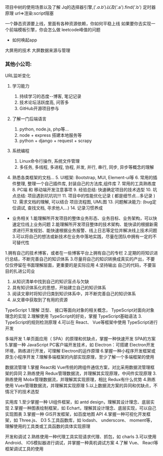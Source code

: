 
项目中树的使用场景以及了解
Jq的选择器引擎,$('.a .b')以及$('.a').find('.b')
定时器原理
url=>渲染:script阻塞

一个静态资源要上线，里面有各种资源依赖，你如何平稳上线
如果要你去实现一个前端模板引擎，你会怎么做
leetcode峰值的问题


- 如何唤起app

大屏用的技术
大屏数据来源与管理
### 其他小公司:
URL监听变化

1. 学习能力
    1. 持续学习的态度--博客, 笔记记录
    2. 技术论坛活跃度高, 问答多
    3. GitHub开源项目参与

2. 了解一门后端语言
    1. python, node.js, php等...
    3. node + express 搭建本地服务等
    4. python + django + request + scrapy

3. 系统编程
    1. Linux命令行操作, 系统文件管理
    2. 多任务, 多线程, 多进程, 协程, 并发, 并行, 串行, 同步, 异步等概念的理解

4. 熟悉各类框架的文档...
   5. UI框架: Bootstrap, MUI, Element-ui等
   6. 常用的插件整理, 整理一个自己插件库, 封装自己的方法库,组件库
   7. 常用的工具熟练度
   8. PC端 和 移动端开发注意事项
   9. 经验总结: 快速确定项目的技术选型
   10. 坑点总结: 项目遇到坑坑坑!!!
   11. 项目中的性能优化记录 ( 都是细节点...多记录 )
   12. 需求文档的理解, 可以结合 项目流程图, UML图
   13. 问题解决能力: (bug定位调试, 查找文档, 寻求他人...)
   14. 记录习惯养成


- 业务相关
1.能理解所开发项目的整体业务形态、业务目标、业务架构，可以快速定位线上业务问题
2.能理解所开发项目整体的技术架构、能快读的根据新需求进行开发规划、能快速根据业务报警、线上日志等定位并解决线上技术问题
3.可以将自己的想法或新技术在业务中落地实践，尽量在团队中拥有一定的不可替代性

1.拥有自己的技术博客，或者在一些博客平台上拥有自己的专栏
2.定期的将知识进行总结，不断完善自己的知识体系
3.尽量将自己的知识转换成真实的产出，不要仅仅停留在书面理解层面，更重要的是实际应用
4.坚持输出 自己的代码，不要盲目的扎进公司业

1. 从知识清单中找到自己的知识盲点与欠缺
2. 具有知识体系化的思想，开始建立自己的知识体系
3. 阅读文章时将知识归类到知识体系中，并不断完善自己的知识体系
4. 从文章中获取到了有用的资源

TypeScript
1.理解 泛型、 接口等面向对象的相关概念， TypeScript对面向对象理念的实现
2.理解使用 TypeScript的好处，掌握 TypeScript基础语法
3. TypeScript的规则检测原理
4.可以在 React、 Vue等框架中使用 TypeScript进行开发

多端开发
1.单页面应用（ SPA）的原理和优缺点，掌握一种快速开发 SPA的方案
5.掌握一种 JavaScript PC客户端开发技术，如 Electron：可搭建 Electron开发环境，熟练进行开发，可理解 Electron的运作原理
6.掌握一种小程序开发框架或原生小程序开发
7.理解多端框架的内部实现原理，至少了解一个多端框架的使用

数据流管理
1.掌握 React和 Vue传统的跨组件通信方案，对比采用数据流管理框架的异同
2.熟练使用 Redux管理数据流，并理解其实现原理，中间件实现原理
3.熟练使用 Mobx管理数据流，并理解其实现原理，相比 Redux有什么优势
4.熟练使用 Vuex管理数据流，并理解其实现原理
5.以上数据流方案的异同和优缺点，不情况下的技术选型

实用库
1.至少掌握一种 UI组件框架，如 antd design，理解其设计理念、底层实现
2.掌握一种图表绘制框架，如 Echart，理解其设计理念、底层实现，可以自己实现图表
3.掌握一种 GIS开发框架，如百度地图 API
4.掌握一种可视化开发框架，如 Three.js、 D3
5.工具函数库，如 lodash、 underscore、 moment等，理解使用的工具类或工具函数的具体实现原理

开发和调试
2.熟练使用一种代理工具实现请求代理、抓包，如 charls
3.可以使用 Android、 IOS模拟器进行调试，并掌握一种真机调试方案
4.了解 Vue、 React等框架调试工具的使用
